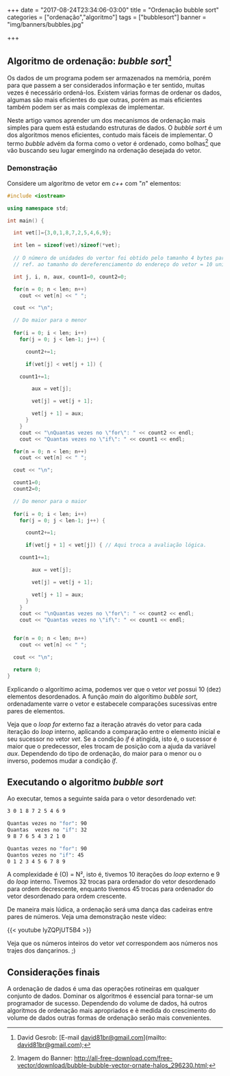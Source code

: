 +++
date = "2017-08-24T23:34:06-03:00"
title = "Ordenação bubble sort"
categories = ["ordenação","algoritmo"]
tags = ["bubblesort"]
banner = "img/banners/bubbles.jpg"

+++

## Algoritmo de ordenação: _bubble sort_[^fa]

Os dados de um programa podem ser armazenados na memória, porém para que passem a ser considerados informação e ter sentido, muitas vezes é necessário ordená-los. Existem várias formas de ordenar os dados, algumas são mais eficientes do que outras, porém as mais eficientes também podem ser as mais complexas de implementar.

Neste artigo vamos aprender um dos mecanismos de ordenação mais simples para quem está estudando estruturas de dados. O _bubble sort_ é um dos algoritmos menos eficientes, contudo mais fáceis de implementar. O termo _bubble_ advém da forma como o vetor é ordenado, como bolhas[^f1] que vão buscando seu lugar emergindo na ordenação desejada do vetor.

### Demonstração

Considere um algoritmo de vetor em _c++_ com "_n_" elementos:

```c++
#include <iostream>

using namespace std;

int main() {

  int vet[]={3,0,1,8,7,2,5,4,6,9};

  int len = sizeof(vet)/sizeof(*vet);
  
  // O número de unidades do vertor foi obtido pelo tamanho 4 bytes para cada elemento inteiro no array = 40 bytes / 4 bytes
  // ref. ao tamanho do dereferenciamento do endereço do vetor = 10 unidades. Assim sabemos o limite "len" do vetor "vet".

  int j, i, n, aux, count1=0, count2=0;

  for(n = 0; n < len; n++)
    cout << vet[n] << " ";

  cout << "\n";

  // Do maior para o menor
  
  for(i = 0; i < len; i++)
    for(j = 0; j < len-1; j++) {

	  count2+=1;

      if(vet[j] < vet[j + 1]) {

	count1+=1;

        aux = vet[j];

        vet[j] = vet[j + 1];

        vet[j + 1] = aux;
      }
    }
	cout << "\nQuantas vezes no \"for\": " << count2 << endl;
	cout << "Quantas vezes no \"if\": " << count1 << endl;

  for(n = 0; n < len; n++)
    cout << vet[n] << " ";

  cout << "\n";

  count1=0;
  count2=0;

  // Do menor para o maior
  
  for(i = 0; i < len; i++)
    for(j = 0; j < len-1; j++) {

      count2+=1;

      if(vet[j + 1] < vet[j]) { // Aqui troca a avaliação lógica.

	count1+=1;

        aux = vet[j];

        vet[j] = vet[j + 1];

        vet[j + 1] = aux;
      }
    }
	cout << "\nQuantas vezes no \"for\": " << count2 << endl;
	cout << "Quantas vezes no \"if\": " << count1 << endl;


  for(n = 0; n < len; n++)
    cout << vet[n] << " ";

  cout << "\n";

  return 0;
}
```

Explicando o algorítimo acima, podemos ver que o vetor _vet_ possui 10 (dez) elementos desordenados. A função _main_ do algorítimo _bubble sort_, ordenadamente varre o vetor e estabecele comparações sucessivas entre pares de elementos.

Veja que o _loop_ _for_ externo faz a iteração através do vetor para cada iteração do _loop_ interno, aplicando a comparação entre o elemento inicial e seu sucessor no vetor _vet_. Se a condição _if_ é atingida, isto é, o sucessor é maior que o predecessor, eles trocam de posição com a ajuda da variável _aux_. Dependendo do tipo de ordenação, do maior para o menor ou o inverso, podemos mudar a condição _if_.

## Executando o algoritmo _bubble sort_

Ao executar, temos a seguinte saída para o vetor desordenado _vet_:

```sh
3 0 1 8 7 2 5 4 6 9               

Quantas vezes no "for": 90
Quantas  vezes no "if": 32        
9 8 7 6 5 4 3 2 1 0 

Quantas vezes no "for": 90        
Quantos vezes no "if": 45         
0 1 2 3 4 5 6 7 8 9 

```
A complexidade é (O) = N², isto é, tivemos 10 iterações do _loop_ externo  e 9 do _loop_ interno. Tivemos 32 trocas para ordenador do vetor desordenado para ordem decrescente, enquanto tivemos 45 trocas para ordenador do vetor desordenado para ordem crescente.

De maneira mais lúdica, a ordenação será uma dança das cadeiras entre pares de números. 
Veja uma demonstração neste vídeo:

{{< youtube  lyZQPjUT5B4 >}}

Veja que os números inteiros do vetor _vet_ correspondem aos números nos trajes dos dançarinos. ;)

## Considerações finais

A ordenação de dados é uma das operações rotineiras em qualquer conjunto de dados. Dominar os algoritmos é essencial para tornar-se um programador de sucesso. Dependendo do volume de dados, há outros algoritmos de ordenação mais apropriados e è medida do crescimento do volume de dados outras formas de ordenação serão mais convenientes.

[^fa]: David Gesrob: [E-mail david81br@gmail.com](mailto: david81br@gmail.com);
[^f1]: Imagem do Banner: http://all-free-download.com/free-vector/download/bubble-bubble-vector-ornate-halos_296230.html;
